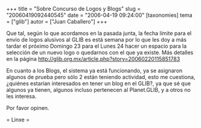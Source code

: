 +++
title = "Sobre Concurso de Logos y Blogs"
slug = "20060419092440545"
date = "2006-04-19 09:24:00"
[taxonomies]
tema = ["glib"]
autor = ["Juan Caballero"]
+++

Que tal, según lo que acordamos en la pasada junta, la fecha límite para
el envio de logos alusivos al GLIB es está semana por lo que les doy a
más tardar el próximo Domingo 23 para el Lunes 24 hacer un espacio para
la selección de un nuevo logo o quedarnos con el que ya existe. Más
detalles en la página
<a href="http://glib.org.mx/article.php?story=20060220115851783">http://glib.org.mx/article.php?story=20060220115851783</a>

En cuanto a los Blogs, el sistema ya está funcionando, ya se asignaron
algunos de prueba pero sólo 2 están teniendo actividad, esto me
cuestiona, ¿quiénes estarían interesados en tener un blog en el GLIB?,
ya que sé que algunos ya tienen, algunos incluso pertenecen al
Planet.GLIB, y a otros no les interesa.

Por favor opinen.

= Linxe =

